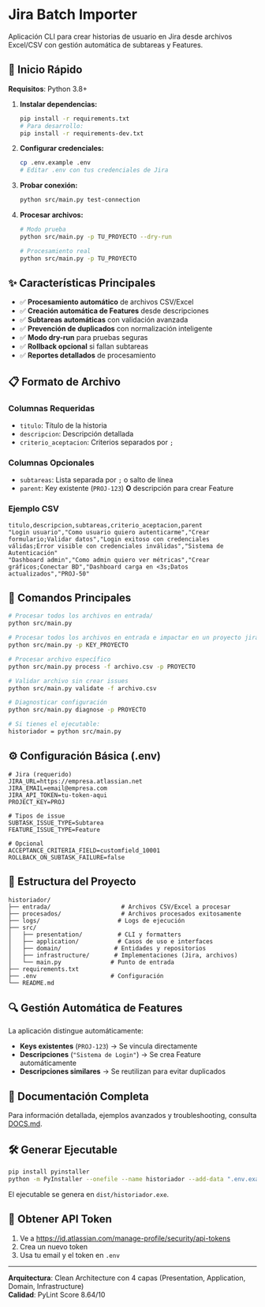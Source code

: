 # Jira Batch Importer

Aplicación CLI para crear historias de usuario en Jira desde archivos Excel/CSV con gestión automática de subtareas y Features.

## 🚀 Inicio Rápido

**Requisitos**: Python 3.8+

1. **Instalar dependencias:**
   ```bash
   pip install -r requirements.txt
   # Para desarrollo:
   pip install -r requirements-dev.txt
   ```

2. **Configurar credenciales:**
   ```bash
   cp .env.example .env
   # Editar .env con tus credenciales de Jira
   ```

3. **Probar conexión:**
   ```bash
   python src/main.py test-connection
   ```

4. **Procesar archivos:**
   ```bash
   # Modo prueba
   python src/main.py -p TU_PROYECTO --dry-run
   
   # Procesamiento real
   python src/main.py -p TU_PROYECTO
   ```

## ✨ Características Principales

- ✅ **Procesamiento automático** de archivos CSV/Excel
- ✅ **Creación automática de Features** desde descripciones
- ✅ **Subtareas automáticas** con validación avanzada
- ✅ **Prevención de duplicados** con normalización inteligente
- ✅ **Modo dry-run** para pruebas seguras
- ✅ **Rollback opcional** si fallan subtareas
- ✅ **Reportes detallados** de procesamiento

## 📋 Formato de Archivo

### Columnas Requeridas
- `titulo`: Título de la historia
- `descripcion`: Descripción detallada  
- `criterio_aceptacion`: Criterios separados por `;`

### Columnas Opcionales
- `subtareas`: Lista separada por `;` o salto de línea
- `parent`: Key existente (`PROJ-123`) **O** descripción para crear Feature

### Ejemplo CSV
```csv
titulo,descripcion,subtareas,criterio_aceptacion,parent
"Login usuario","Como usuario quiero autenticarme","Crear formulario;Validar datos","Login exitoso con credenciales válidas;Error visible con credenciales inválidas","Sistema de Autenticación"
"Dashboard admin","Como admin quiero ver métricas","Crear gráficos;Conectar BD","Dashboard carga en <3s;Datos actualizados","PROJ-50"
```

## 🔧 Comandos Principales

```bash
# Procesar todos los archivos en entrada/
python src/main.py

# Procesar todos los archivos en entrada e impactar en un proyecto jira especifico/
python src/main.py -p KEY_PROYECTO

# Procesar archivo específico
python src/main.py process -f archivo.csv -p PROYECTO

# Validar archivo sin crear issues
python src/main.py validate -f archivo.csv

# Diagnosticar configuración
python src/main.py diagnose -p PROYECTO

# Si tienes el ejecutable:
historiador = python src/main.py

```

## ⚙️ Configuración Básica (.env)

```env
# Jira (requerido)
JIRA_URL=https://empresa.atlassian.net
JIRA_EMAIL=email@empresa.com
JIRA_API_TOKEN=tu-token-aqui
PROJECT_KEY=PROJ

# Tipos de issue
SUBTASK_ISSUE_TYPE=Subtarea
FEATURE_ISSUE_TYPE=Feature

# Opcional
ACCEPTANCE_CRITERIA_FIELD=customfield_10001
ROLLBACK_ON_SUBTASK_FAILURE=false
```

## 📁 Estructura del Proyecto

```
historiador/
├── entrada/                    # Archivos CSV/Excel a procesar
├── procesados/                 # Archivos procesados exitosamente  
├── logs/                      # Logs de ejecución
├── src/
│   ├── presentation/          # CLI y formatters
│   ├── application/           # Casos de uso e interfaces
│   ├── domain/               # Entidades y repositorios
│   ├── infrastructure/       # Implementaciones (Jira, archivos)
│   └── main.py              # Punto de entrada
├── requirements.txt
├── .env                     # Configuración
└── README.md
```

## 🔍 Gestión Automática de Features

La aplicación distingue automáticamente:

- **Keys existentes** (`PROJ-123`) → Se vincula directamente
- **Descripciones** (`"Sistema de Login"`) → Se crea Feature automáticamente
- **Descripciones similares** → Se reutilizan para evitar duplicados

## 📖 Documentación Completa

Para información detallada, ejemplos avanzados y troubleshooting, consulta [DOCS.md](DOCS.md).

## 🛠️ Generar Ejecutable

```bash
pip install pyinstaller
python -m PyInstaller --onefile --name historiador --add-data ".env.example;." src/main.py --clean
```

El ejecutable se genera en `dist/historiador.exe`.

## 📝 Obtener API Token

1. Ve a https://id.atlassian.com/manage-profile/security/api-tokens
2. Crea un nuevo token
3. Usa tu email y el token en `.env`

---

**Arquitectura**: Clean Architecture con 4 capas (Presentation, Application, Domain, Infrastructure)  
**Calidad**: PyLint Score 8.64/10
